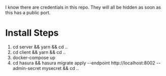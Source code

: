 I know there are credentials in this repo. They will all be hidden as soon as this has a public port.

# Install Steps

1. cd server && yarn && cd ..
1. cd client && yarn && cd ..
1. docker-compose up
1. cd hasura && hasura migrate apply --endpoint  http://localhost:8002  --admin-secret mysecret && cd ..

